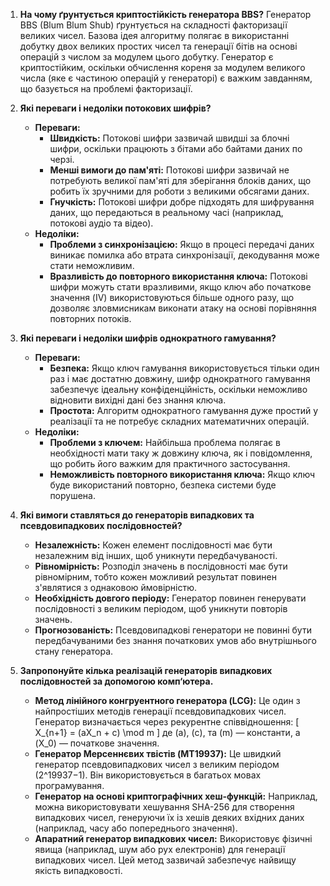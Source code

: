 1. **На чому ґрунтується криптостійкість генератора BBS?**
   Генератор BBS (Blum Blum Shub) ґрунтується на складності факторизації великих чисел. Базова ідея алгоритму полягає в використанні добутку двох великих простих чисел та генерації бітів на основі операцій з числом за модулем цього добутку. Генератор є криптостійким, оскільки обчислення кореня за модулем великого числа (яке є частиною операцій у генераторі) є важким завданням, що базується на проблемі факторизації.

2. **Які переваги і недоліки потокових шифрів?**
   - **Переваги:**
     - **Швидкість:** Потокові шифри зазвичай швидші за блочні шифри, оскільки працюють з бітами або байтами даних по черзі.
     - **Менші вимоги до пам'яті:** Потокові шифри зазвичай не потребують великої пам'яті для зберігання блоків даних, що робить їх зручними для роботи з великими обсягами даних.
     - **Гнучкість:** Потокові шифри добре підходять для шифрування даних, що передаються в реальному часі (наприклад, потокові аудіо та відео).
   - **Недоліки:**
     - **Проблеми з синхронізацією:** Якщо в процесі передачі даних виникає помилка або втрата синхронізації, декодування може стати неможливим.
     - **Вразливість до повторного використання ключа:** Потокові шифри можуть стати вразливими, якщо ключ або початкове значення (IV) використовуються більше одного разу, що дозволяє зловмисникам виконати атаку на основі порівняння повторних потоків.

3. **Які переваги і недоліки шифрів однократного гамування?**
   - **Переваги:**
     - **Безпека:** Якщо ключ гамування використовується тільки один раз і має достатню довжину, шифр однократного гамування забезпечує ідеальну конфіденційність, оскільки неможливо відновити вихідні дані без знання ключа.
     - **Простота:** Алгоритм однократного гамування дуже простий у реалізації та не потребує складних математичних операцій.
   - **Недоліки:**
     - **Проблеми з ключем:** Найбільша проблема полягає в необхідності мати таку ж довжину ключа, як і повідомлення, що робить його важким для практичного застосування.
     - **Неможливість повторного використання ключа:** Якщо ключ буде використаний повторно, безпека системи буде порушена.

4. **Які вимоги ставляться до генераторів випадкових та псевдовипадкових послідовностей?**
   - **Незалежність:** Кожен елемент послідовності має бути незалежним від інших, щоб уникнути передбачуваності.
   - **Рівномірність:** Розподіл значень в послідовності має бути рівномірним, тобто кожен можливий результат повинен з'являтися з однаковою ймовірністю.
   - **Необхідність довгого періоду:** Генератор повинен генерувати послідовності з великим періодом, щоб уникнути повторів значень.
   - **Прогнозованість:** Псевдовипадкові генератори не повинні бути передбачуваними без знання початкових умов або внутрішнього стану генератора.

5. **Запропонуйте кілька реалізацій генераторів випадкових послідовностей за допомогою комп‘ютера.**
   - **Метод лінійного конгруентного генератора (LCG):** Це один з найпростіших методів генерації псевдовипадкових чисел. Генератор визначається через рекурентне співвідношення:
     \[
     X_{n+1} = (aX_n + c) \mod m
     \]
     де \(a\), \(c\), та \(m\) — константи, а \(X_0\) — початкове значення.
   - **Генератор Мерсеннєвих твістів (MT19937):** Це швидкий генератор псевдовипадкових чисел з великим періодом (2^19937−1). Він використовується в багатьох мовах програмування.
   - **Генератор на основі криптографічних хеш-функцій:** Наприклад, можна використовувати хешування SHA-256 для створення випадкових чисел, генеруючи їх із хешів деяких вхідних даних (наприклад, часу або попереднього значення).
   - **Апаратний генератор випадкових чисел:** Використовує фізичні явища (наприклад, шум або рух електронів) для генерації випадкових чисел. Цей метод зазвичай забезпечує найвищу якість випадковості.
